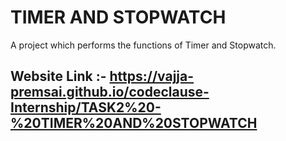 # TIMER AND STOPWATCH

A project which performs the functions of Timer and Stopwatch.

## Website Link :- <https://vajja-premsai.github.io/codeclause-Internship/TASK2%20-%20TIMER%20AND%20STOPWATCH>
